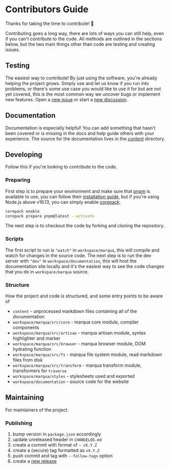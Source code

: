 # Contributors Guide

Thanks for taking the time to contribute! 🎉

Contributing goes a long way, there are lots of ways you can still help, even if you can't contribute to the code. All methods are outlined in the sections below, but the two main things other than code are testing and creating issues.

## Testing

The easiest way to contribute! By just using the software, you're already helping the project grows. Simply use and let us know if you run into problems, or there's some use case you would like to use it for but are not yet covered, this is the most common way we uncover bugs or implement new features. Open a [new issue](https://github.com/ignatiusmb/marqua/issues/new/choose) or start a [new discussion](https://github.com/ignatiusmb/marqua/discussions/new).

## Documentation

Documentation is especially helpful! You can add something that hasn't been covered or is missing in the docs and help guide others with your experience. The source for the documentation lives in the [content](content) directory.

## Developing

Follow this if you're looking to contribute to the code.

### Preparing

First step is to prepare your environment and make sure that [pnpm](https://pnpm.io/) is available to use, you can follow their [installation guide](https://pnpm.io/installation), but if you're using Node.js above v16.13, you can simply enable [corepack](https://nodejs.org/api/corepack.html).

```bash
corepack enable
corepack prepare pnpm@latest --activate
```

The next step is to checkout the code by forking and cloning the repository.

### Scripts

The first script to run is `"watch"` in `workspace/marqua`, this will compile and watch for changes in the source code. The next step is to run the dev server with `"dev"` in `workspace/documentation`, this will host the documentation site locally and it's the easiest way to see the code changes that you do in `workspace/marqua` source.

### Structure

How the project and code is structured, and some entry points to be aware of

- `content` - unprocessed markdown files containing all of the documentation
- `workspace/marqua/src/core` - marqua core module, compiler components
- `workspace/marqua/src/artisan` - marqua artisan module, syntax highlighter and marker
- `workspace/marqua/src/browser` - marqua browser module, DOM hydrating function
- `workspace/marqua/src/fs` - marqua file system module, read markdown files from disk
- `workspace/marqua/src/transform` - marqua transform module, transformers for `traverse`
- `workspace/marqua/styles` - stylesheets used and exported
- `workspace/documentation` - source code for the website

## Maintaining

For maintainers of the project.

### Publishing

1. bump version in `package.json` accordingly
2. update unreleased header in `CHANGELOG.md`
3. create a commit with format of `~ vX.Y.Z`
4. create a (secure) tag formatted as `vX.Y.Z`
5. push commit and tag with `--follow-tags` option
6. create a [new release](https://github.com/ignatiusmb/marqua/releases)
